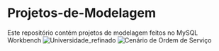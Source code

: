 # Projetos-de-Modelagem
Este repositório contém projetos de modelagem feitos no MySQL Workbench
![Universidade_refinado](https://user-images.githubusercontent.com/117105019/200197028-6cea9d04-0df9-4b8d-ae57-626a31b117f7.png)
![Cenário de Ordem de Serviço](https://user-images.githubusercontent.com/117105019/200197112-0a8e420f-ec66-4073-a25d-c0eb92b43710.png)
